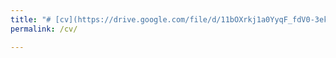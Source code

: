 ```yaml
---
title: "# [cv](https://drive.google.com/file/d/11bOXrkj1a0YyqF_fdV0-3ekzB3LTXP6K/view?usp=sharing)"
permalink: /cv/

---
```


